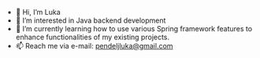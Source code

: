 - 👋 Hi, I’m Luka
- 👀 I’m interested in Java backend development
- 🌱 I’m currently learning how to use various Spring framework features to enhance functionalities of my existing projects.
- 📫 Reach me via e-mail: pendeljluka@gmail.com

<!---
LPendelj/LPendelj is a ✨ special ✨ repository because its `README.md` (this file) appears on your GitHub profile.
You can click the Preview link to take a look at your changes.
--->
